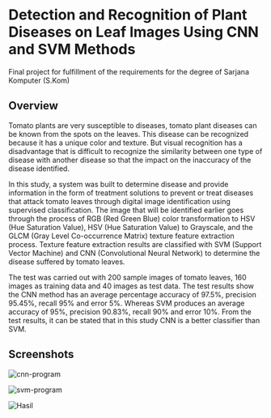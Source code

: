 # Detection and Recognition of Plant Diseases on Leaf Images Using CNN and SVM Methods
Final project for fulfillment of the requirements for the degree of Sarjana Komputer (S.Kom)

## Overview
Tomato plants are very susceptible to diseases, tomato plant diseases can be known from the spots on the leaves. This disease can be recognized because it has a unique color and texture. But visual recognition has a disadvantage that is difficult to recognize the similarity between one type of disease with another disease so that the impact on the inaccuracy of the disease identified.

In this study, a system was built to determine disease and provide information in the form of treatment solutions to prevent or treat diseases that attack tomato leaves through digital image identification using supervised classification. The image that will be identified earlier goes through the process of RGB (Red Green Blue) color transformation to HSV (Hue Saturation Value), HSV (Hue Saturation Value) to Grayscale, and the GLCM (Gray Level Co-occurrence Matrix) texture feature extraction process. Texture feature extraction results are classified with SVM (Support Vector Machine) and CNN (Convolutional Neural Network) to determine the disease suffered by tomato leaves.

The test was carried out with 200 sample images of tomato leaves, 160 images as training data and 40 images as test data. The test results show the CNN method has an average percentage accuracy of 97.5%, precision 95.45%, recall 95% and error 5%. Whereas SVM produces an average accuracy of 95%, precision 90.83%, recall 90% and error 10%. From the test results, it can be stated that in this study CNN is a better classifier than SVM.

## Screenshots
![cnn-program](https://user-images.githubusercontent.com/28735519/66263034-7b799180-e816-11e9-9e29-ebb91fa47a0c.gif)

![svm-program](https://user-images.githubusercontent.com/28735519/66263035-8502f980-e816-11e9-9d7f-225f7c42af72.gif)

![Hasil](https://user-images.githubusercontent.com/28735519/66263037-8d5b3480-e816-11e9-82ef-30e9bb146f84.PNG)



